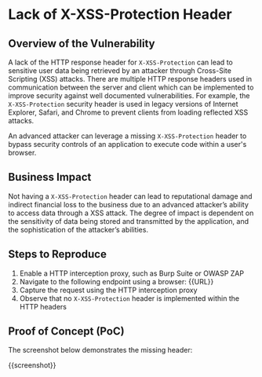 # Lack of X-XSS-Protection Header

## Overview of the Vulnerability

A lack of the HTTP response header for `X-XSS-Protection` can lead to sensitive user data being retrieved by an attacker through Cross-Site Scripting (XSS) attacks. There are multiple HTTP response headers used in communication between the server and client which can be implemented to improve security against well documented vulnerabilities. For example, the `X-XSS-Protection` security header is used in legacy versions of Internet Explorer, Safari, and Chrome to prevent clients from loading reflected XSS attacks.

An advanced attacker can leverage a missing `X-XSS-Protection` header to bypass security controls of an application to execute code within a user's browser.

## Business Impact

Not having a `X-XSS-Protection` header can lead to reputational damage and indirect financial loss to the business due to an advanced attacker’s ability to access data through a XSS attack. The degree of impact is dependent on the sensitivity of data being stored and transmitted by the application, and the sophistication of the attacker’s abilities.

## Steps to Reproduce

1. Enable a HTTP interception proxy, such as Burp Suite or OWASP ZAP
1. Navigate to the following endpoint using a browser: {{URL}}
1. Capture the request using the HTTP interception proxy
1. Observe that no `X-XSS-Protection` header is implemented within the HTTP headers

## Proof of Concept (PoC)

The screenshot below demonstrates the missing header:

{{screenshot}}
